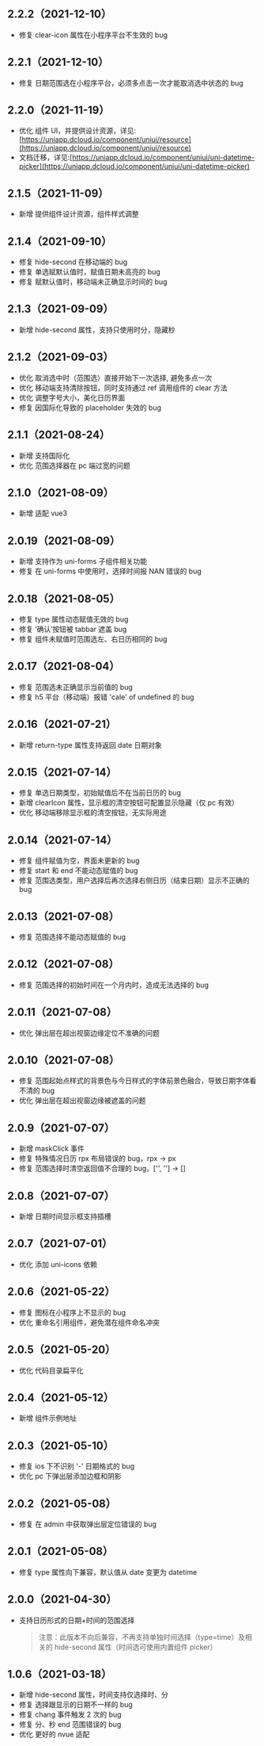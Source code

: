 ## 2.2.2（2021-12-10）

-   修复 clear-icon 属性在小程序平台不生效的 bug

## 2.2.1（2021-12-10）

-   修复 日期范围选在小程序平台，必须多点击一次才能取消选中状态的 bug

## 2.2.0（2021-11-19）

-   优化 组件 UI，并提供设计资源，详见:[https://uniapp.dcloud.io/component/uniui/resource](https://uniapp.dcloud.io/component/uniui/resource)
-   文档迁移，详见:[https://uniapp.dcloud.io/component/uniui/uni-datetime-picker](https://uniapp.dcloud.io/component/uniui/uni-datetime-picker)

## 2.1.5（2021-11-09）

-   新增 提供组件设计资源，组件样式调整

## 2.1.4（2021-09-10）

-   修复 hide-second 在移动端的 bug
-   修复 单选赋默认值时，赋值日期未高亮的 bug
-   修复 赋默认值时，移动端未正确显示时间的 bug

## 2.1.3（2021-09-09）

-   新增 hide-second 属性，支持只使用时分，隐藏秒

## 2.1.2（2021-09-03）

-   优化 取消选中时（范围选）直接开始下一次选择, 避免多点一次
-   优化 移动端支持清除按钮，同时支持通过 ref 调用组件的 clear 方法
-   优化 调整字号大小，美化日历界面
-   修复 因国际化导致的 placeholder 失效的 bug

## 2.1.1（2021-08-24）

-   新增 支持国际化
-   优化 范围选择器在 pc 端过宽的问题

## 2.1.0（2021-08-09）

-   新增 适配 vue3

## 2.0.19（2021-08-09）

-   新增 支持作为 uni-forms 子组件相关功能
-   修复 在 uni-forms 中使用时，选择时间报 NAN 错误的 bug

## 2.0.18（2021-08-05）

-   修复 type 属性动态赋值无效的 bug
-   修复 ‘确认’按钮被 tabbar 遮盖 bug
-   修复 组件未赋值时范围选左、右日历相同的 bug

## 2.0.17（2021-08-04）

-   修复 范围选未正确显示当前值的 bug
-   修复 h5 平台（移动端）报错 'cale' of undefined 的 bug

## 2.0.16（2021-07-21）

-   新增 return-type 属性支持返回 date 日期对象

## 2.0.15（2021-07-14）

-   修复 单选日期类型，初始赋值后不在当前日历的 bug
-   新增 clearIcon 属性，显示框的清空按钮可配置显示隐藏（仅 pc 有效）
-   优化 移动端移除显示框的清空按钮，无实际用途

## 2.0.14（2021-07-14）

-   修复 组件赋值为空，界面未更新的 bug
-   修复 start 和 end 不能动态赋值的 bug
-   修复 范围选类型，用户选择后再次选择右侧日历（结束日期）显示不正确的 bug

## 2.0.13（2021-07-08）

-   修复 范围选择不能动态赋值的 bug

## 2.0.12（2021-07-08）

-   修复 范围选择的初始时间在一个月内时，造成无法选择的 bug

## 2.0.11（2021-07-08）

-   优化 弹出层在超出视窗边缘定位不准确的问题

## 2.0.10（2021-07-08）

-   修复 范围起始点样式的背景色与今日样式的字体前景色融合，导致日期字体看不清的 bug
-   优化 弹出层在超出视窗边缘被遮盖的问题

## 2.0.9（2021-07-07）

-   新增 maskClick 事件
-   修复 特殊情况日历 rpx 布局错误的 bug，rpx -> px
-   修复 范围选择时清空返回值不合理的 bug，['', ''] -> []

## 2.0.8（2021-07-07）

-   新增 日期时间显示框支持插槽

## 2.0.7（2021-07-01）

-   优化 添加 uni-icons 依赖

## 2.0.6（2021-05-22）

-   修复 图标在小程序上不显示的 bug
-   优化 重命名引用组件，避免潜在组件命名冲突

## 2.0.5（2021-05-20）

-   优化 代码目录扁平化

## 2.0.4（2021-05-12）

-   新增 组件示例地址

## 2.0.3（2021-05-10）

-   修复 ios 下不识别 '-' 日期格式的 bug
-   优化 pc 下弹出层添加边框和阴影

## 2.0.2（2021-05-08）

-   修复 在 admin 中获取弹出层定位错误的 bug

## 2.0.1（2021-05-08）

-   修复 type 属性向下兼容，默认值从 date 变更为 datetime

## 2.0.0（2021-04-30）

-   支持日历形式的日期+时间的范围选择
    > 注意：此版本不向后兼容，不再支持单独时间选择（type=time）及相关的 hide-second 属性（时间选可使用内置组件 picker）

## 1.0.6（2021-03-18）

-   新增 hide-second 属性，时间支持仅选择时、分
-   修复 选择跟显示的日期不一样的 bug
-   修复 chang 事件触发 2 次的 bug
-   修复 分、秒 end 范围错误的 bug
-   优化 更好的 nvue 适配
